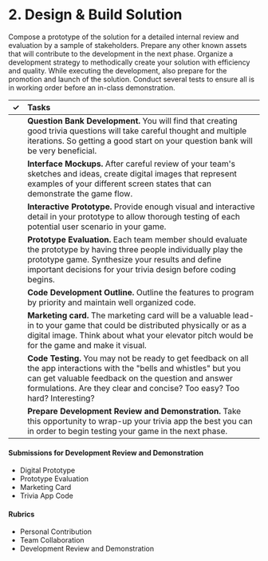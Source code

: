 # 2. Design & Build Solution

Compose a prototype of the solution for a detailed internal review and evaluation by a sample of stakeholders. Prepare any other known assets that will contribute to the development in the next phase. Organize a development strategy to methodically create your solution with efficiency and quality. While executing the development, also prepare for the promotion and launch of the solution. Conduct several tests to ensure all is in working order before an in-class demonstration.

| ✓ | Tasks |
| :---: | :--- |
|  | **Question Bank Development.** You will find that creating good trivia questions will take careful thought and multiple iterations. So getting a good start on your question bank will be very beneficial. |
|  | **Interface Mockups.** After careful review of your team's sketches and ideas, create digital images that represent examples of your different screen states that can demonstrate the game flow. |
|  | **Interactive Prototype.** Provide enough visual and interactive detail in your prototype to allow thorough testing of each potential user scenario in your game. |
|  | **Prototype Evaluation.** Each team member should evaluate the prototype by having three people individually play the prototype game. Synthesize your results and define important decisions for your trivia design before coding begins. |
|  | **Code Development Outline.** Outline the features to program by priority and maintain well organized code. |
|  | **Marketing card.** The marketing card will be a valuable lead-in to your game that could be distributed physically or as a digital image. Think about what your elevator pitch would be for the game and make it visual. |
|  | **Code Testing.** You may not be ready to get feedback on all the app interactions with the "bells and whistles" but you can get valuable feedback on the question and answer formulations. Are they clear and concise? Too easy? Too hard? Interesting? |
|  | **Prepare Development Review and Demonstration.** Take this opportunity to wrap-up your trivia app the best you can in order to begin testing your game in the next phase. |

#### **Submissions for Development Review and Demonstration**

* Digital Prototype
* Prototype Evaluation
* Marketing Card
* Trivia App Code

#### **Rubrics**

* Personal Contribution
* Team Collaboration
* Development Review and Demonstration

